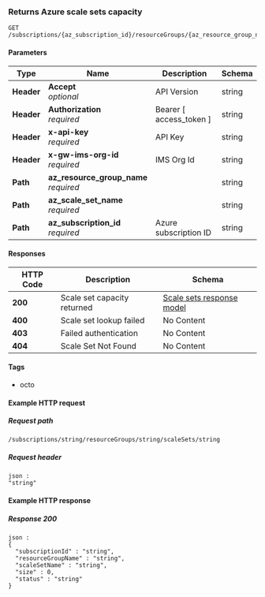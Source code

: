 
<a name="get_scale_sets_read"></a>
### Returns Azure scale sets capacity
```
GET /subscriptions/{az_subscription_id}/resourceGroups/{az_resource_group_name}/scaleSets/{az_scale_set_name}
```


#### Parameters

|Type|Name|Description|Schema|
|---|---|---|---|
|**Header**|**Accept**  <br>*optional*|API Version|string|
|**Header**|**Authorization**  <br>*required*|Bearer [ access_token ]|string|
|**Header**|**x-api-key**  <br>*required*|API Key|string|
|**Header**|**x-gw-ims-org-id**  <br>*required*|IMS Org Id|string|
|**Path**|**az_resource_group_name**  <br>*required*||string|
|**Path**|**az_scale_set_name**  <br>*required*||string|
|**Path**|**az_subscription_id**  <br>*required*|Azure subscription ID|string|


#### Responses

|HTTP Code|Description|Schema|
|---|---|---|
|**200**|Scale set capacity returned|[Scale sets response model](../definitions/Scale_sets_response_model.md#scale-sets-response-model)|
|**400**|Scale set lookup failed|No Content|
|**403**|Failed authentication|No Content|
|**404**|Scale Set Not Found|No Content|


#### Tags

* octo


#### Example HTTP request

##### Request path
```
/subscriptions/string/resourceGroups/string/scaleSets/string
```


##### Request header
```
json :
"string"
```


#### Example HTTP response

##### Response 200
```
json :
{
  "subscriptionId" : "string",
  "resourceGroupName" : "string",
  "scaleSetName" : "string",
  "size" : 0,
  "status" : "string"
}
```




